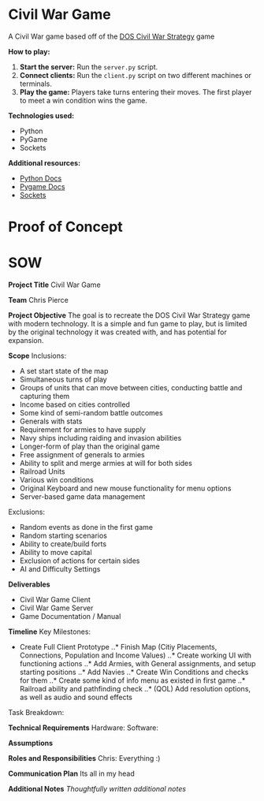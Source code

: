 # Civil War Game
A Civil War game based off of the [DOS Civil War Strategy](https://classicreload.com/civil-war-strategy.html) game

**How to play:**
1. **Start the server:** Run the `server.py` script.
2. **Connect clients:** Run the `client.py` script on two different machines or terminals.
3. **Play the game:** Players take turns entering their moves. The first player to meet a win condition wins the game.

**Technologies used:**
* Python
* PyGame
* Sockets

**Additional resources:**
* [Python Docs](https://docs.python.org/3/)
* [Pygame Docs](https://www.pygame.org/docs/)
* [Sockets](https://docs.python.org/3/howto/sockets.html)

# Proof of Concept


# SOW

**Project Title**
Civil War Game

**Team**
Chris Pierce

**Project Objective**
The goal is to recreate the DOS Civil War Strategy game with modern technology. It is a simple and fun game to play, but is limited by the original technology it was created with, and has potential for expansion.

**Scope**
Inclusions:
* A set start state of the map
* Simultaneous turns of play
* Groups of units that can move between cities, conducting battle and capturing them
* Income based on cities controlled
* Some kind of semi-random battle outcomes
* Generals with stats
* Requirement for armies to have supply
* Navy ships including raiding and invasion abilities
* Longer-form of play than the original game
* Free assignment of generals to armies
* Ability to split and merge armies at will for both sides
* Railroad Units
* Various win conditions
* Original Keyboard and new mouse functionality for menu options
* Server-based game data management

Exclusions:
* Random events as done in the first game
* Random starting scenarios
* Ability to create/build forts
* Ability to move capital
* Exclusion of actions for certain sides
* AI and Difficulty Settings

**Deliverables**
* Civil War Game Client 
* Civil War Game Server
* Game Documentation / Manual

**Timeline**
Key Milestones:
* Create Full Client Prototype
..* Finish Map (Citiy Placements, Connections, Population and Income Values)
..* Create working UI with functioning actions
..* Add Armies, with General assignments, and setup starting positions
..* Add Navies
..* Create Win Conditions and checks for them
..* Create some kind of info menu as existed in first game
..* Railroad ability and pathfinding check
..* (QOL) Add resolution options, as well as audio and sound effects

Task Breakdown:

**Technical Requirements**
Hardware:
Software:

**Assumptions**
 
**Roles and Responsibilities**
Chris: Everything :)

**Communication Plan**
Its all in my head

**Additional Notes**
*Thoughtfully written additional notes*



